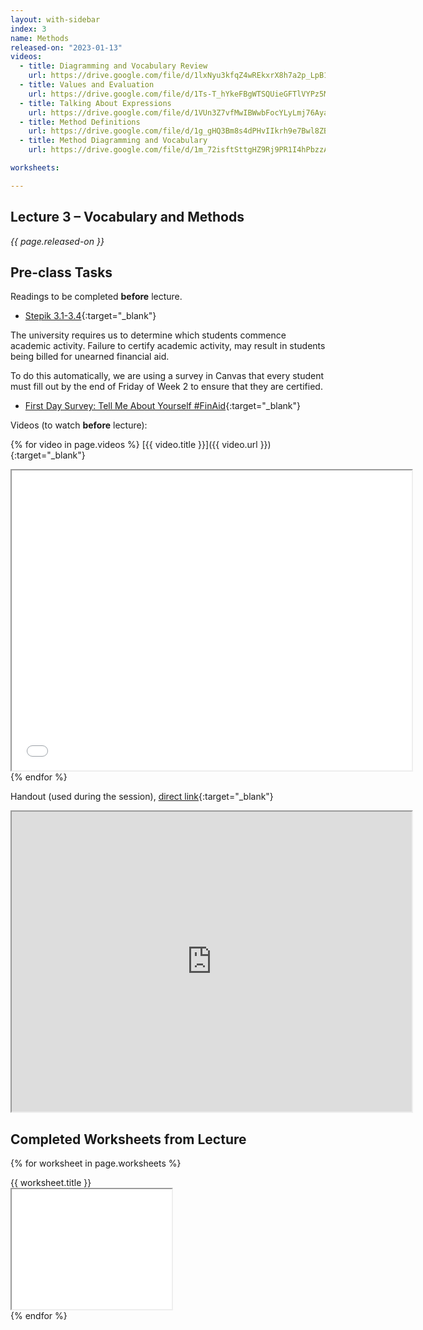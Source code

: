 ```yaml
---
layout: with-sidebar
index: 3
name: Methods
released-on: "2023-01-13"
videos:
  - title: Diagramming and Vocabulary Review
    url: https://drive.google.com/file/d/1lxNyu3kfqZ4wREkxrX8h7a2p_LpB1okR
  - title: Values and Evaluation
    url: https://drive.google.com/file/d/1Ts-T_hYkeFBgWTSQUieGFTlVYPz5M1sv
  - title: Talking About Expressions
    url: https://drive.google.com/file/d/1VUn3Z7vfMwIBWwbFocYLyLmj76Aya7vQ
  - title: Method Definitions
    url: https://drive.google.com/file/d/1g_gHQ3Bm8s4dPHvIIkrh9e7Bwl8ZBehw
  - title: Method Diagramming and Vocabulary
    url: https://drive.google.com/file/d/1m_72isftSttgHZ9Rj9PR1I4hPbzzAFyH

worksheets:

---
```


## Lecture 3 – Vocabulary and Methods

_{{ page.released-on }}_

## Pre-class Tasks

Readings to be completed **before** lecture.

- [Stepik 3.1-3.4](https://stepik.org/lesson/559662/step/1?unit=553722){:target="_blank"}

The university requires us to determine which students commence academic activity. Failure to certify academic activity, may result in students being billed for unearned financial aid.

To do this automatically, we are using a survey in Canvas that every student must fill out by the end of Friday of Week 2
to ensure that they are certified.
- [First Day Survey: Tell Me About Yourself #FinAid](https://canvas.ucsd.edu/courses/42489/quizzes/125584){:target="_blank"} 

Videos (to watch **before** lecture):

{% for video in page.videos %}
[{{ video.title }}]({{ video.url }}){:target="_blank"}

<iframe src="{{ video.url }}/preview" width="640" height="480" allow="autoplay"></iframe>
{% endfor %}

Handout (used during the session), [direct link](https://drive.google.com/file/d/1tYAjHJ390PPuaBSMFdIPL1N4_jt4P1Jn/preview){:target="_blank"}

<iframe src="https://drive.google.com/file/d/1tYAjHJ390PPuaBSMFdIPL1N4_jt4P1Jn/preview" width="640" height="480" allow="autoplay"></iframe>

## Completed Worksheets from Lecture

{% for worksheet in page.worksheets %}
<div class="worksheetBox">
{{ worksheet.title }}
<br>
<iframe src="{{ worksheet.url }}/preview" width="256" height="192" allow="autoplay"></iframe>
</div>
{% endfor %}
